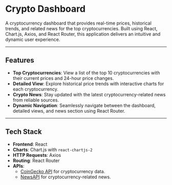 # Crypto Dashboard

A cryptocurrency dashboard that provides real-time prices, historical trends, and related news for the top cryptocurrencies. Built using React, Chart.js, Axios, and React Router, this application delivers an intuitive and dynamic user experience.

---

## Features

- **Top Cryptocurrencies**: View a list of the top 10 cryptocurrencies with their current prices and 24-hour price changes.
- **Detailed View**: Explore historical price trends with interactive charts for each cryptocurrency.
- **Crypto News**: Stay updated with the latest cryptocurrency-related news from reliable sources.
- **Dynamic Navigation**: Seamlessly navigate between the dashboard, detailed views, and news section using React Router.

---

## Tech Stack

- **Frontend**: React
- **Charts**: Chart.js with `react-chartjs-2`
- **HTTP Requests**: Axios
- **Routing**: React Router
- **APIs**:
  - [CoinGecko API](https://www.coingecko.com/en/api) for cryptocurrency data.
  - [NewsAPI](https://newsapi.org/) for cryptocurrency-related news.
